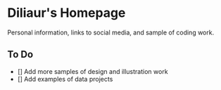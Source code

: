 # Diliaur's Homepage

Personal information, links to social media, and sample of coding work.

## To Do

- [] Add more samples of design and illustration work
- [] Add examples of data projects
